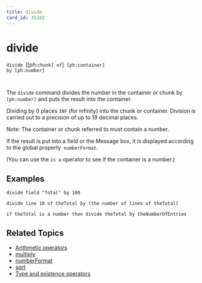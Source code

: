 ```yaml
---
title: divide
card_id: 35162
---
```


# divide

<code>divide </code>[[ph:<code>chunk] of</code>]<code> [ph:container] by [ph:number]<u>

</code></u>The <code>divide</code> command divides the number in the container or chunk by <code>[ph:number]</code> and puts the result into the container.

Dividing by 0 places <code>INF</code> (for infinity) into the chunk or container. Division is carried out to a precision of up to 19 decimal places. 

Note: The container or chunk referred to must contain a number. 

If the result is put into a field or the Message box, it is displayed according to the global property<code> numberFormat</code>.

(You can use the <code>is a</code> operator to see if the container is a number.) 


## Examples

```
divide field "Total" by 100

divide line 10 of theTotal by (the number of lines of theTotal)

if theTotal is a number then divide theTotal by theNumberOfEntries
```

## Related Topics

* [Arithmetic operators](/HyperTalkReference/operatorsandconstants/Arithmetic-operators)
* [multiply](/HyperTalkReference/commands/multiply)
* [numberFormat](/HyperTalkReference/properties/numberFormat)
* [sqrt](/HyperTalkReference/functions/sqrt)
* [Type and existence operators](/HyperTalkReference/operatorsandconstants/Type-and-existence-operators)
